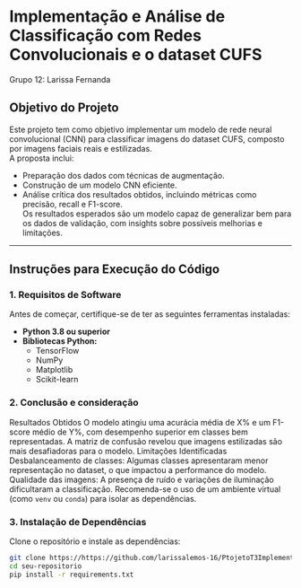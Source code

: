 # Implementação e Análise de Classificação com Redes Convolucionais e o dataset CUFS
Grupo 12: 
Larissa Fernanda

## Objetivo do Projeto  
Este projeto tem como objetivo implementar um modelo de rede neural convolucional (CNN) para classificar imagens do dataset CUFS, composto por imagens faciais reais e estilizadas.  
A proposta inclui:  
- Preparação dos dados com técnicas de augmentação.  
- Construção de um modelo CNN eficiente.  
- Análise crítica dos resultados obtidos, incluindo métricas como precisão, recall e F1-score.  
Os resultados esperados são um modelo capaz de generalizar bem para os dados de validação, com insights sobre possíveis melhorias e limitações.  

---

## Instruções para Execução do Código  

### 1. Requisitos de Software  
Antes de começar, certifique-se de ter as seguintes ferramentas instaladas:  
- **Python 3.8 ou superior**  
- **Bibliotecas Python:**  
  - TensorFlow  
  - NumPy  
  - Matplotlib  
  - Scikit-learn  

### 2. Conclusão e consideração

Resultados Obtidos
O modelo atingiu uma acurácia média de X% e um F1-score médio de Y%, com desempenho superior em classes bem representadas.
A matriz de confusão revelou que imagens estilizadas são mais desafiadoras para o modelo.
Limitações Identificadas
Desbalanceamento de classes: Algumas classes apresentaram menor representação no dataset, o que impactou a performance do modelo.
Qualidade das imagens: A presença de ruído e variações de iluminação dificultaram a classificação.
Recomenda-se o uso de um ambiente virtual (como `venv` ou `conda`) para isolar as dependências.  

### 3. Instalação de Dependências  
Clone o repositório e instale as dependências:  
```bash
git clone https://https://github.com/larissalemos-16/PtojetoT3Implementa-oeAnalise/edit/main/README.md
cd seu-repositorio
pip install -r requirements.txt

